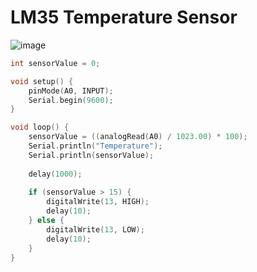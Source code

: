 # LM35 Temperature Sensor
![image](https://github.com/user-attachments/assets/057d0690-9067-43c3-a408-5772b51ecbc9)


```cpp
int sensorValue = 0;

void setup() {
    pinMode(A0, INPUT);
    Serial.begin(9600);
}

void loop() {
    sensorValue = ((analogRead(A0) / 1023.00) * 100);
    Serial.println("Temperature");
    Serial.println(sensorValue);
  
    delay(1000);
    
    if (sensorValue > 15) {
        digitalWrite(13, HIGH);
        delay(10);
    } else {
        digitalWrite(13, LOW);
        delay(10);
    }
}
